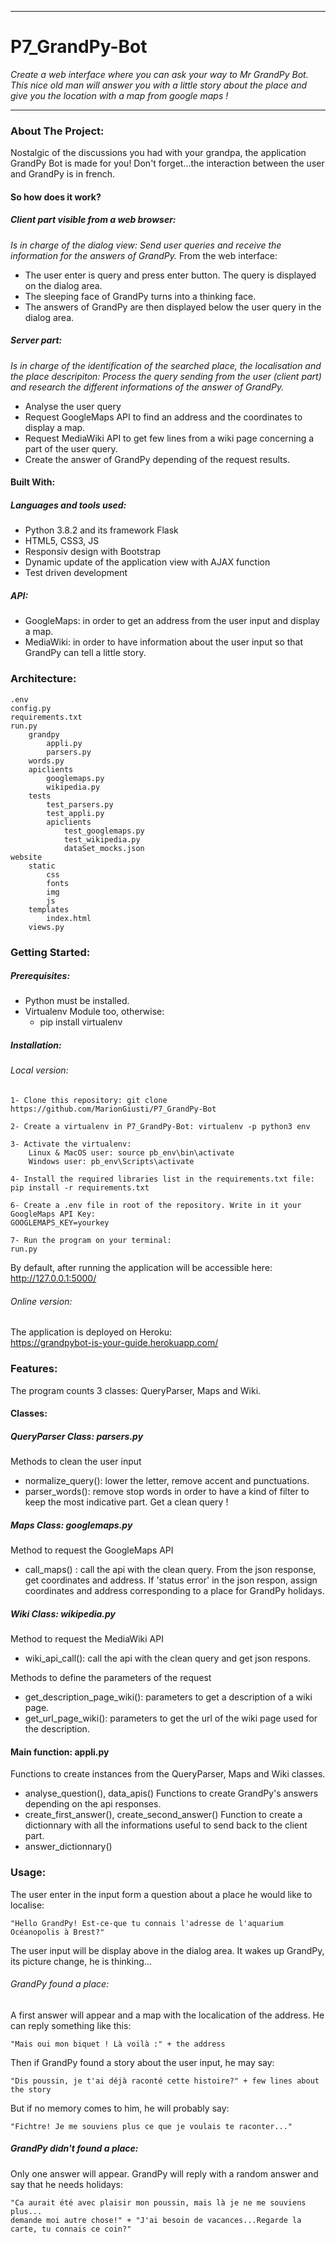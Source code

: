****************************************************************************************************************
# P7_GrandPy-Bot
*Create a web interface where you can ask your way to Mr GrandPy Bot. This nice old man will answer you with a little story about the place and give you the location with a map from google maps !*
*****************************************************************************************************************

### About The Project:
Nostalgic of the discussions you had with your grandpa, the application GrandPy Bot is made for you! Don't forget...the interaction between the user and GrandPy is in french.

#### So how does it work?
##### Client part *visible from a web browser*:
*Is in charge of the dialog view:
Send user queries and receive the information for the answers of GrandPy.*
From the web interface: 
- The user enter is query and press enter button. The query is displayed on the dialog area.
- The sleeping face of GrandPy turns into a thinking face.
- The answers of GrandPy are then displayed below the user query in the dialog area.

##### Server part:
*Is in charge of the identification of the searched place, the localisation and the place descripiton:
Process the query sending from the user (client part) and research the different informations of the answer of GrandPy.*
- Analyse the user query
- Request GoogleMaps API to find an address and the coordinates to display a map.
- Request MediaWiki API to get few lines from a wiki page concerning a part of the user query.
- Create the answer of GrandPy depending of the request results.

#### Built With:
##### Languages and tools used:
- Python 3.8.2 and its framework Flask
- HTML5, CSS3, JS
- Responsiv design with Bootstrap
- Dynamic update of the application view with AJAX function
- Test driven development
##### API:
- GoogleMaps: in order to get an address from the user input and display a map.
- MediaWiki: in order to have information about the user input so that GrandPy can tell a little story.

### Architecture:
	.env
	config.py
	requirements.txt
	run.py
	 	grandpy
			appli.py
			parsers.py
		words.py
		apiclients
			googlemaps.py
			wikipedia.py
		tests
			test_parsers.py
			test_appli.py
			apiclients
				test_googlemaps.py
				test_wikipedia.py
				dataSet_mocks.json
	website
		static
			css
			fonts
			img
			js
		templates
			index.html
		views.py


### Getting Started:
##### Prerequisites:
- Python must be installed.
- Virtualenv Module too, otherwise:
	* pip install virtualenv

##### Installation:
###### Local version:
	1- Clone this repository: git clone https://github.com/MarionGiusti/P7_GrandPy-Bot

	2- Create a virtualenv in P7_GrandPy-Bot: virtualenv -p python3 env

	3- Activate the virtualenv:
		Linux & MacOS user: source pb_env\bin\activate
		Windows user: pb_env\Scripts\activate

	4- Install the required libraries list in the requirements.txt file: pip install -r requirements.txt

	6- Create a .env file in root of the repository. Write in it your GoogleMaps API Key:
	GOOGLEMAPS_KEY=yourkey

	7- Run the program on your terminal:
	run.py

By default, after running the application will be accessible here: http://127.0.0.1:5000/

###### Online version:
The application is deployed on Heroku:  
https://grandpybot-is-your-guide.herokuapp.com/

### Features:
The program counts 3 classes: QueryParser, Maps and Wiki.
#### Classes:
##### QueryParser Class: parsers.py
Methods to clean the user input
- normalize_query(): lower the letter, remove accent and punctuations.
- parser_words(): remove stop words in order to have a kind of filter to keep the most indicative part.
Get a clean query !

##### Maps Class: googlemaps.py
Method to request the GoogleMaps API
- call_maps() : call the api with the clean query. From the json response, get coordinates and address. If 'status error' in the json respon, assign coordinates and address corresponding to a place for GrandPy holidays.

##### Wiki Class: wikipedia.py
Method to request the MediaWiki API
- wiki_api_call(): call the api with the clean query and get json respons.

Methods to define the parameters of the request
- get_description_page_wiki(): parameters to get a description of a wiki page.
- get_url_page_wiki(): parameters to get the url of the wiki page used for the description.

#### Main function: appli.py
Functions to create instances from the QueryParser, Maps and Wiki classes.
- analyse_question(), data_apis()
Functions to create GrandPy's answers depending on the api responses.
- create_first_answer(), create_second_answer()
Function to create a dictionnary with all the informations useful to send back to the client part.
- answer_dictionnary()

### Usage:
The user enter in the input form a question about a place he would like to localise:  

	"Hello GrandPy! Est-ce-que tu connais l'adresse de l'aquarium Océanopolis à Brest?"
The user input will be display above in the dialog area.
It wakes up GrandPy, its picture change, he is thinking...

###### GrandPy found a place:
A first answer will appear and a map with the localication of the address. He can reply something like this:  

	"Mais oui mon biquet ! Là voilà :" + the address
Then if GrandPy found a story about the user input, he may say:
	
	"Dis poussin, je t'ai déjà raconté cette histoire?" + few lines about the story  
But if no memory comes to him, he will probably say:  

	"Fichtre! Je me souviens plus ce que je voulais te raconter..."

##### GrandPy didn't found a place:
Only one answer will appear. GrandPy will reply with a random answer and say that he needs holidays:  

	"Ca aurait été avec plaisir mon poussin, mais là je ne me souviens plus...  
	demande moi autre chose!" + "J'ai besoin de vacances...Regarde la carte, tu connais ce coin?"
